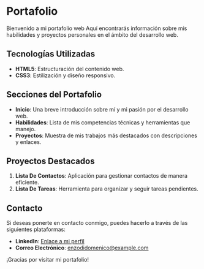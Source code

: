 <h1>Portafolio</h1>

Bienvenido a mi portafolio web Aquí encontrarás información sobre mis habilidades y proyectos personales en el ámbito del desarrollo web.

## Tecnologías Utilizadas

- **HTML5**: Estructuración del contenido web.
- **CSS3**: Estilización y diseño responsivo.

## Secciones del Portafolio

- **Inicio**: Una breve introducción sobre mí y mi pasión por el desarrollo web.
- **Habilidades**: Lista de mis competencias técnicas y herramientas que manejo.
- **Proyectos**: Muestra de mis trabajos más destacados con descripciones y enlaces.

## Proyectos Destacados

1. **Lista De Contactos**: Aplicación para gestionar contactos de manera eficiente.
2. **Lista De Tareas**: Herramienta para organizar y seguir tareas pendientes.

## Contacto

Si deseas ponerte en contacto conmigo, puedes hacerlo a través de las siguientes plataformas:

- **LinkedIn**: [Enlace a mi perfil](https://www.linkedin.com/in/enzodidomenico)
- **Correo Electrónico**: enzodidomenico@example.com

¡Gracias por visitar mi portafolio!
